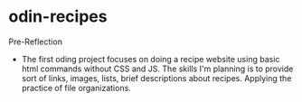 # odin-recipes

Pre-Reflection
- The first oding project focuses on doing a recipe website using basic html commands without CSS and JS. The skills I'm planning is to provide sort of links, images, lists, brief descriptions about recipes. Applying the practice of file organizations. 